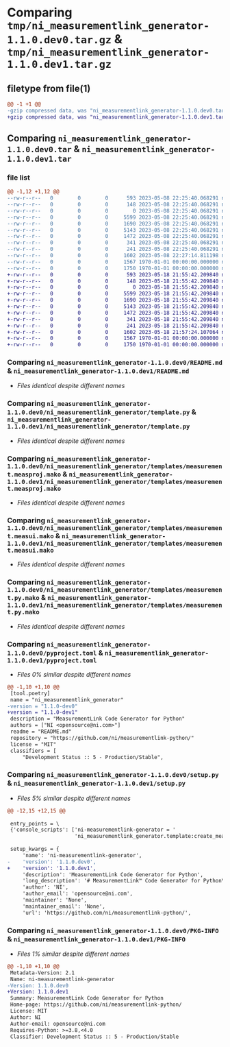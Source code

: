 # Comparing `tmp/ni_measurementlink_generator-1.1.0.dev0.tar.gz` & `tmp/ni_measurementlink_generator-1.1.0.dev1.tar.gz`

## filetype from file(1)

```diff
@@ -1 +1 @@
-gzip compressed data, was "ni_measurementlink_generator-1.1.0.dev0.tar", max compression
+gzip compressed data, was "ni_measurementlink_generator-1.1.0.dev1.tar", max compression
```

## Comparing `ni_measurementlink_generator-1.1.0.dev0.tar` & `ni_measurementlink_generator-1.1.0.dev1.tar`

### file list

```diff
@@ -1,12 +1,12 @@
--rw-r--r--   0        0        0      593 2023-05-08 22:25:40.068291 ni_measurementlink_generator-1.1.0.dev0/README.md
--rw-r--r--   0        0        0      148 2023-05-08 22:25:40.068291 ni_measurementlink_generator-1.1.0.dev0/ni_measurementlink_generator/__main__.py
--rw-r--r--   0        0        0        0 2023-05-08 22:25:40.068291 ni_measurementlink_generator-1.1.0.dev0/ni_measurementlink_generator/py.typed
--rw-r--r--   0        0        0     5599 2023-05-08 22:25:40.068291 ni_measurementlink_generator-1.1.0.dev0/ni_measurementlink_generator/template.py
--rw-r--r--   0        0        0     1690 2023-05-08 22:25:40.068291 ni_measurementlink_generator-1.1.0.dev0/ni_measurementlink_generator/templates/measurement.measproj.mako
--rw-r--r--   0        0        0     5143 2023-05-08 22:25:40.068291 ni_measurementlink_generator-1.1.0.dev0/ni_measurementlink_generator/templates/measurement.measui.mako
--rw-r--r--   0        0        0     1472 2023-05-08 22:25:40.068291 ni_measurementlink_generator-1.1.0.dev0/ni_measurementlink_generator/templates/measurement.py.mako
--rw-r--r--   0        0        0      341 2023-05-08 22:25:40.068291 ni_measurementlink_generator-1.1.0.dev0/ni_measurementlink_generator/templates/measurement.serviceconfig.mako
--rw-r--r--   0        0        0      241 2023-05-08 22:25:40.068291 ni_measurementlink_generator-1.1.0.dev0/ni_measurementlink_generator/templates/start.bat.mako
--rw-r--r--   0        0        0     1602 2023-05-08 22:27:14.811198 ni_measurementlink_generator-1.1.0.dev0/pyproject.toml
--rw-r--r--   0        0        0     1567 1970-01-01 00:00:00.000000 ni_measurementlink_generator-1.1.0.dev0/setup.py
--rw-r--r--   0        0        0     1750 1970-01-01 00:00:00.000000 ni_measurementlink_generator-1.1.0.dev0/PKG-INFO
+-rw-r--r--   0        0        0      593 2023-05-18 21:55:42.209840 ni_measurementlink_generator-1.1.0.dev1/README.md
+-rw-r--r--   0        0        0      148 2023-05-18 21:55:42.209840 ni_measurementlink_generator-1.1.0.dev1/ni_measurementlink_generator/__main__.py
+-rw-r--r--   0        0        0        0 2023-05-18 21:55:42.209840 ni_measurementlink_generator-1.1.0.dev1/ni_measurementlink_generator/py.typed
+-rw-r--r--   0        0        0     5599 2023-05-18 21:55:42.209840 ni_measurementlink_generator-1.1.0.dev1/ni_measurementlink_generator/template.py
+-rw-r--r--   0        0        0     1690 2023-05-18 21:55:42.209840 ni_measurementlink_generator-1.1.0.dev1/ni_measurementlink_generator/templates/measurement.measproj.mako
+-rw-r--r--   0        0        0     5143 2023-05-18 21:55:42.209840 ni_measurementlink_generator-1.1.0.dev1/ni_measurementlink_generator/templates/measurement.measui.mako
+-rw-r--r--   0        0        0     1472 2023-05-18 21:55:42.209840 ni_measurementlink_generator-1.1.0.dev1/ni_measurementlink_generator/templates/measurement.py.mako
+-rw-r--r--   0        0        0      341 2023-05-18 21:55:42.209840 ni_measurementlink_generator-1.1.0.dev1/ni_measurementlink_generator/templates/measurement.serviceconfig.mako
+-rw-r--r--   0        0        0      241 2023-05-18 21:55:42.209840 ni_measurementlink_generator-1.1.0.dev1/ni_measurementlink_generator/templates/start.bat.mako
+-rw-r--r--   0        0        0     1602 2023-05-18 21:57:24.107064 ni_measurementlink_generator-1.1.0.dev1/pyproject.toml
+-rw-r--r--   0        0        0     1567 1970-01-01 00:00:00.000000 ni_measurementlink_generator-1.1.0.dev1/setup.py
+-rw-r--r--   0        0        0     1750 1970-01-01 00:00:00.000000 ni_measurementlink_generator-1.1.0.dev1/PKG-INFO
```

### Comparing `ni_measurementlink_generator-1.1.0.dev0/README.md` & `ni_measurementlink_generator-1.1.0.dev1/README.md`

 * *Files identical despite different names*

### Comparing `ni_measurementlink_generator-1.1.0.dev0/ni_measurementlink_generator/template.py` & `ni_measurementlink_generator-1.1.0.dev1/ni_measurementlink_generator/template.py`

 * *Files identical despite different names*

### Comparing `ni_measurementlink_generator-1.1.0.dev0/ni_measurementlink_generator/templates/measurement.measproj.mako` & `ni_measurementlink_generator-1.1.0.dev1/ni_measurementlink_generator/templates/measurement.measproj.mako`

 * *Files identical despite different names*

### Comparing `ni_measurementlink_generator-1.1.0.dev0/ni_measurementlink_generator/templates/measurement.measui.mako` & `ni_measurementlink_generator-1.1.0.dev1/ni_measurementlink_generator/templates/measurement.measui.mako`

 * *Files identical despite different names*

### Comparing `ni_measurementlink_generator-1.1.0.dev0/ni_measurementlink_generator/templates/measurement.py.mako` & `ni_measurementlink_generator-1.1.0.dev1/ni_measurementlink_generator/templates/measurement.py.mako`

 * *Files identical despite different names*

### Comparing `ni_measurementlink_generator-1.1.0.dev0/pyproject.toml` & `ni_measurementlink_generator-1.1.0.dev1/pyproject.toml`

 * *Files 0% similar despite different names*

```diff
@@ -1,10 +1,10 @@
 [tool.poetry]
 name = "ni_measurementlink_generator"
-version = "1.1.0-dev0"
+version = "1.1.0-dev1"
 description = "MeasurementLink Code Generator for Python"
 authors = ["NI <opensource@ni.com>"]
 readme = "README.md"
 repository = "https://github.com/ni/measurementlink-python/"
 license = "MIT"
 classifiers = [
     "Development Status :: 5 - Production/Stable",
```

### Comparing `ni_measurementlink_generator-1.1.0.dev0/setup.py` & `ni_measurementlink_generator-1.1.0.dev1/setup.py`

 * *Files 5% similar despite different names*

```diff
@@ -12,15 +12,15 @@
 
 entry_points = \
 {'console_scripts': ['ni-measurementlink-generator = '
                      'ni_measurementlink_generator.template:create_measurement']}
 
 setup_kwargs = {
     'name': 'ni-measurementlink-generator',
-    'version': '1.1.0.dev0',
+    'version': '1.1.0.dev1',
     'description': 'MeasurementLink Code Generator for Python',
     'long_description': '# MeasurementLink™ Code Generator for Python\n\n---\n\n## Introduction\n\nMeasurementLink Code Generator for Python (`ni-measurementlink-generator`) is a tool for generating measurement plugins.\n\nFor installation and usage, see [MeasurementLink Support for Python (`ni-measurementlink-service`)](https://pypi.org/project/ni-measurementlink-service/).\n\n---\n\n## Dependencies\n\n- Python >= 3.8 [(3.9 recommended)](https://www.python.org/downloads/release/python-3913/)\n- [mako >= 1.2.1, < 2.x](https://pypi.org/project/Mako/1.2.1/)\n- [click >= 8.1.3, < 9.x](https://pypi.org/project/click/8.1.3/)\n\n---',
     'author': 'NI',
     'author_email': 'opensource@ni.com',
     'maintainer': 'None',
     'maintainer_email': 'None',
     'url': 'https://github.com/ni/measurementlink-python/',
```

### Comparing `ni_measurementlink_generator-1.1.0.dev0/PKG-INFO` & `ni_measurementlink_generator-1.1.0.dev1/PKG-INFO`

 * *Files 1% similar despite different names*

```diff
@@ -1,10 +1,10 @@
 Metadata-Version: 2.1
 Name: ni-measurementlink-generator
-Version: 1.1.0.dev0
+Version: 1.1.0.dev1
 Summary: MeasurementLink Code Generator for Python
 Home-page: https://github.com/ni/measurementlink-python/
 License: MIT
 Author: NI
 Author-email: opensource@ni.com
 Requires-Python: >=3.8,<4.0
 Classifier: Development Status :: 5 - Production/Stable
```

